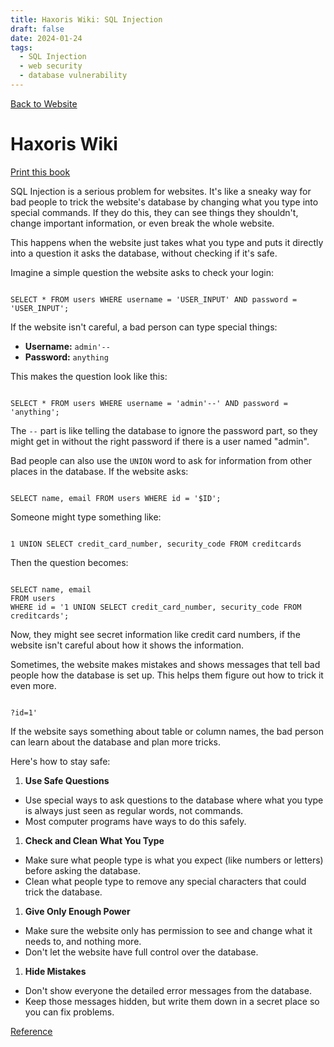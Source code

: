 ```yaml
---
title: Haxoris Wiki: SQL Injection
draft: false
date: 2024-01-24
tags:
  - SQL Injection
  - web security
  - database vulnerability
---
```


[Back to Website](https://haxoris.com/)

# Haxoris Wiki

[Print this book](https://haxoris.com/haxoris-wiki/print.html)

SQL Injection is a serious problem for websites. It's like a sneaky way for bad people to trick the website's database by changing what you type into special commands. If they do this, they can see things they shouldn't, change important information, or even break the whole website.

This happens when the website just takes what you type and puts it directly into a question it asks the database, without checking if it's safe.

Imagine a simple question the website asks to check your login:

```

SELECT * FROM users WHERE username = 'USER_INPUT' AND password = 'USER_INPUT';

```

If the website isn't careful, a bad person can type special things:

- **Username:** `admin'--`
- **Password:** `anything`

This makes the question look like this:

```

SELECT * FROM users WHERE username = 'admin'--' AND password = 'anything';

```

The `--` part is like telling the database to ignore the password part, so they might get in without the right password if there is a user named "admin".

Bad people can also use the `UNION` word to ask for information from other places in the database. If the website asks:

```

SELECT name, email FROM users WHERE id = '$ID';

```

Someone might type something like:

```

1 UNION SELECT credit_card_number, security_code FROM creditcards

```

Then the question becomes:

```

SELECT name, email
FROM users
WHERE id = '1 UNION SELECT credit_card_number, security_code FROM creditcards';

```

Now, they might see secret information like credit card numbers, if the website isn't careful about how it shows the information.

Sometimes, the website makes mistakes and shows messages that tell bad people how the database is set up. This helps them figure out how to trick it even more.

```

?id=1'

```

If the website says something about table or column names, the bad person can learn about the database and plan more tricks.

Here's how to stay safe:

1. **Use Safe Questions**
- Use special ways to ask questions to the database where what you type is always just seen as regular words, not commands.
- Most computer programs have ways to do this safely.
1. **Check and Clean What You Type**
- Make sure what people type is what you expect (like numbers or letters) before asking the database.
- Clean what people type to remove any special characters that could trick the database.
1. **Give Only Enough Power**
- Make sure the website only has permission to see and change what it needs to, and nothing more.
- Don't let the website have full control over the database.
1. **Hide Mistakes**
- Don't show everyone the detailed error messages from the database.
- Keep those messages hidden, but write them down in a secret place so you can fix problems.

[Reference](https://haxoris.com/haxoris-wiki/print.html)

